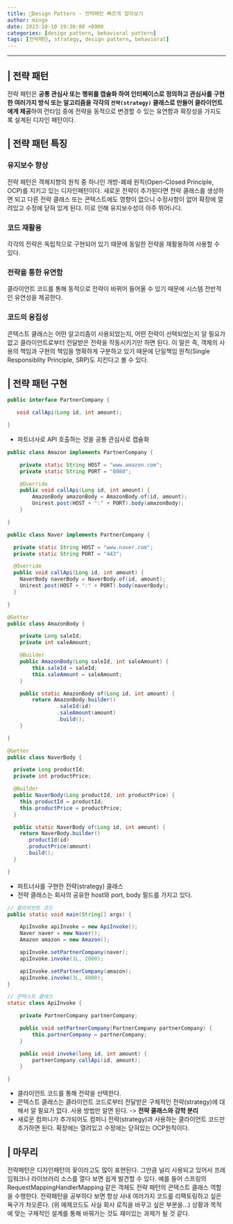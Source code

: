 ```yaml
---
title: 🎨Design Pattern - 전략패턴 빠르게 알아보기
author: mingo
date: 2023-10-10 19:30:00 +0900
categories: [design pattern, behavioral pattern]
tags: [전략패턴, strategy, design pattern, behavioral]
---
```


----

## | 전략 패턴
전략 패턴은 **공통 관심사 또는 행위를 캡슐화 하여 인터페이스로 정의하고 관심사를 구현한 여러가지 방식 또는 알고리즘을 
각각의 `전략(strategy)` 클래스로 만들어 클라이언트에게 제공**하여 런타임 중에 전략을 동적으로 변경할 수 있는 유연함과 확장성을 가지도록 설계된 디자인 패턴이다.  

## | 전략 패턴 특징

### 유지보수 향상
전략 패턴은 객체지향의 원칙 중 하나인 개방-폐쇄 원칙(Open-Closed Principle, OCP)를 지키고 있는 디자인패턴이다. 
새로운 전략이 추가된다면 전략 클래스를 생성하면 되고 다른 전략 클래스 또는 콘텍스트에도 영향이 없으니 수정사항이 없어 확장에 열려있고 수정에 닫혀 있게 된다. 
이로 인해 유지보수성이 아주 뛰어나다.

### 코드 재활용
각각의 전략은 독립적으로 구현되어 있기 때문에 동일한 전략을 재활용하여 사용할 수 있다.

### 전략을 통한 유연함
클라이언트 코드를 통해 동적으로 전략이 바뀌어 들어올 수 있기 때문에 시스템 전반적인 유연성을 제공한다.

### 코드의 응집성
콘텍스트 클래스는 어떤 알고리즘이 사용되었는지, 어떤 전략이 선택되었는지 알 필요가 없고 클라이언트로부터 전달받은 전략을 작동시키기만 하면 된다.
이 말은 즉, 객체의 사용의 책임과 구현의 책임을 명확하게 구분하고 있기 때문에 단일책임 원칙(Single Responsiblity Principle, SRP)도 지킨다고 볼 수 있다.

## | 전략 패턴 구현
```java
public interface PartnerCompany {

   void callApi(Long id, int amount);

}
```
 - 파트너사로 API 호출하는 것을 공통 관심사로 캡슐화

```java
public class Amazon implements PartnerCompany {

    private static String HOST = "www.amazon.com";
    private static String PORT = "8080";

    @Override
    public void callApi(Long id, int amount) {
        AmazonBody amazonBody = AmazonBody.of(id, amount);
        Unirest.post(HOST + ":" + PORT).body(amazonBody);
    }

}

public class Naver implements PartnerCompany {

  private static String HOST = "www.naver.com";
  private static String PORT = "443";

  @Override
  public void callApi(Long id, int amount) {
    NaverBody naverBody = NaverBody.of(id, amount);
    Unirest.post(HOST + ":" + PORT).body(naverBody);
  }

}
```

```java
@Getter
public class AmazonBody {

    private Long saleId;
    private int saleAmount;

    @Builder
    public AmazonBody(Long saleId, int saleAmount) {
        this.saleId = saleId;
        this.saleAmount = saleAmount;
    }

    public static AmazonBody of(Long id, int amount) {
        return AmazonBody.builder()
                .saleId(id)
                .saleAmount(amount)
                .build();
    }

}

@Getter
public class NaverBody {

  private Long productId;
  private int productPrice;

  @Builder
  public NaverBody(Long productId, int productPrice) {
    this.productId = productId;
    this.productPrice = productPrice;
  }

  public static NaverBody of(Long id, int amount) {
    return NaverBody.builder()
      .productId(id)
      .productPrice(amount)
      .build();
  }

}
```
 - 파트너사를 구현한 전략(strategy) 클래스
 - 전략 클래스는 회사의 공유한 host와 port, body 필드를 가지고 있다.

```java
// 클라이언트 코드
public static void main(String[] args) {

    ApiInvoke apiInvoke = new ApiInvoke();
    Naver naver = new Naver();
    Amazon amazon = new Amazon();

    apiInvoke.setPartnerCompany(naver);
    apiInvoke.invoke(1L, 2000);

    apiInvoke.setPartnerCompany(amazon);
    apiInvoke.invoke(3L, 4000);
}

// 콘텍스트 클래스
static class ApiInvoke {

    private PartnerCompany partnerCompany;

    public void setPartnerCompany(PartnerCompany partnerCompany) {
        this.partnerCompany = partnerCompany;
    }

    public void invoke(long id, int amount) {
        partnerCompany.callApi(id, amount);
    }

}
```
 - 클라이언트 코드를 통해 전략을 선택한다.
 - 콘텍스트 클래스는 클라이언트 코드로부터 전달받은 구체적인 전략(strategy)에 대해서 알 필요가 없다. 사용 방법만 알면 된다. -> **전략 클래스와 강학 분리**
 - 새로운 컴퍼니가 추가되어도 컴퍼니 전략(strategy)과 사용하는 클라이언트 코드만 추가하면 된다. 확장에는 열려있고 수정에는 닫혀있는 OCP원칙이다.

## | 마무리
전략패턴은 디자인패턴의 꽃이라고도 많이 표현된다. 그만큼 널리 사용되고 있어서 프레임워크나 라이브러리 소스를 열다 보면 쉽게 발견할 수 있다. 
예를 들어 스프링의 RequestMappingHandlerMapping 같은 객체도 전략 패턴의 콘텍스트 클래스 역할을 수행한다.
전략패턴을 공부하다 보면 항상 사내 여러가지 코드를 리팩토링하고 싶은 욕구가 차오른다. (위 예제코드도 사실 회사 로직을 바꾸고 싶은 부분을...) 
상황과 목적에 맞는 구체적인 설계를 통해 바꿔가는 것도 재미있는 과제가 될 것 같다.
